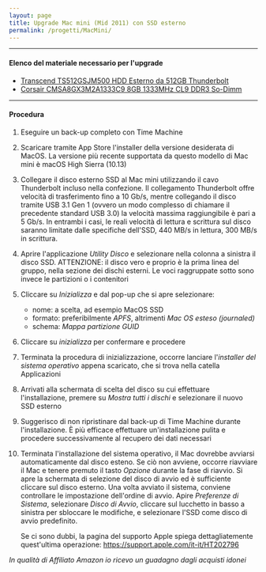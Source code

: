 ```yaml
---
layout: page
title: Upgrade Mac mini (Mid 2011) con SSD esterno
permalink: /progetti/MacMini/
---
```

   
- - -
  
#### Elenco del materiale necessario per l'upgrade
  
  
* [Transcend TS512GSJM500 HDD Esterno da 512GB Thunderbolt](https://amzn.to/2DoTC05)
* [Corsair CMSA8GX3M2A1333C9 8GB 1333MHz CL9 DDR3 So-Dimm](https://amzn.to/2uEW4KI)
  
  
- - -
  
#### Procedura
  
  
1. Eseguire un back-up completo con Time Machine

2. Scaricare tramite App Store l'installer della versione desiderata di MacOS. La versione più recente supportata da questo modello di Mac mini è macOS High Sierra (10.13)

3. Collegare il disco esterno SSD al Mac mini utilizzando il cavo Thunderbolt incluso nella confezione. Il collegamento Thunderbolt offre velocità di trasferimento fino a 10 Gb/s, mentre collegando il disco tramite USB 3.1 Gen 1 (ovvero un modo complesso di chiamare il precedente standard USB 3.0) la velocità massima raggiungibile è pari a 5 Gb/s.
    In entrambi i casi, le reali velocità di lettura e scrittura sul disco saranno limitate dalle specifiche dell'SSD, 440 MB/s in lettura, 300 MB/s in scrittura.

4. Aprire l'applicazione *Utility Disco* e selezionare nella colonna a sinistra il disco SSD. ATTENZIONE: il disco vero e proprio è la prima linea del gruppo, nella sezione dei dischi esterni. Le voci raggruppate sotto sono invece le partizioni o i contenitori

5. Cliccare su *Inizializza* e dal pop-up che si apre selezionare:
    * nome: a scelta, ad esempio MacOS SSD
    * formato: preferibilmente *APFS*, altrimenti *Mac OS esteso (journaled)*
    * schema: *Mappa partizione GUID*
    
6. Cliccare su *inizializza* per confermare e procedere

7. Terminata la procedura di inizializzazione, occorre lanciare l'*installer del sistema operativo* appena scaricato, che si trova nella catella Applicazioni

8. Arrivati alla schermata di scelta del disco su cui effettuare l'installazione, premere su *Mostra tutti i dischi* e selezionare il nuovo SSD esterno

9. Suggerisco di non ripristinare dal back-up di Time Machine durante l'installazione. È più efficace effettuare un'installazione pulita e procedere successivamente al recupero dei dati necessari

10. Terminata l'installazione del sistema operativo, il Mac dovrebbe avviarsi automaticamente dal disco esteno. Se ciò non avviene, occorre riavviare il Mac e tenere premuto il tasto *Opzione* durante la fase di riavvio. Si apre la schermata di selezione del disco di avvio ed è sufficiente cliccare sul disco esterno. Una volta avviato il sistema, conviene controllare le impostazione dell'ordine di avvio. Apire *Preferenze di Sistema*, selezionare *Disco di Avvio*, cliccare sul lucchetto in basso a sinistra per sbloccare le modifiche, e selezionare l'SSD come disco di avvio predefinito.

    Se ci sono dubbi, la pagina del supporto Apple spiega dettagliatemente quest'ultima operazione: https://support.apple.com/it-it/HT202796
  
  
*In qualità di Affiliato Amazon io ricevo un guadagno dagli acquisti idonei*
